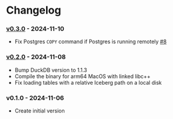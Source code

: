 # Changelog

### [v0.3.0](https://github.com/BemiHQ/BemiDB/compare/v0.2.0...v0.3.0) - 2024-11-10

- Fix Postgres `COPY` command if Postgres is running remotely [#8](https://github.com/BemiHQ/BemiDB/pull/8)

### [v0.2.0](https://github.com/BemiHQ/BemiDB/compare/v0.1.0...v0.2.0) - 2024-11-08

- Bump DuckDB version to 1.1.3
- Compile the binary for arm64 MacOS with linked libc++
- Fix loading tables with a relative Iceberg path on a local disk

### v0.1.0 - 2024-11-06

- Create initial version
